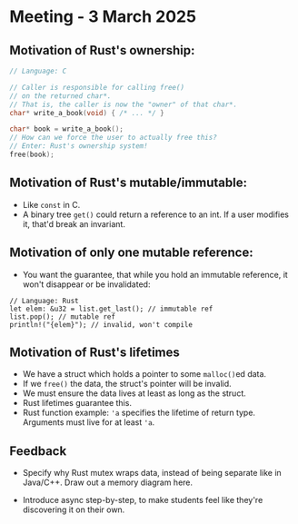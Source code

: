 # Meeting - 3 March 2025

## Motivation of Rust's ownership:
```c
// Language: C

// Caller is responsible for calling free()
// on the returned char*.
// That is, the caller is now the "owner" of that char*.
char* write_a_book(void) { /* ... */ }

char* book = write_a_book();
// How can we force the user to actually free this?
// Enter: Rust's ownership system!
free(book);
```

## Motivation of Rust's mutable/immutable:
- Like `const` in C.
- A binary tree `get()` could return a reference to an int.
    If a user modifies it, that'd break an invariant.

## Motivation of only one mutable reference:
- You want the guarantee, that while you hold an immutable reference, it won't disappear or be invalidated:

```rust,ignore
// Language: Rust
let elem: &u32 = list.get_last(); // immutable ref
list.pop(); // mutable ref
println!("{elem}"); // invalid, won't compile
```

## Motivation of Rust's lifetimes

- We have a struct which holds a pointer to some `malloc()`ed data.
- If we `free()` the data, the struct's pointer will be invalid.
- We must ensure the data lives at least as long as the struct.
- Rust lifetimes guarantee this.
- Rust function example: `'a` specifies the lifetime of return type. Arguments must live for at least `'a`.

## Feedback
- Specify why Rust mutex wraps data, instead of being separate like in Java/C++.
    Draw out a memory diagram here.

- Introduce async step-by-step, to make students feel like they're discovering it on their own.


